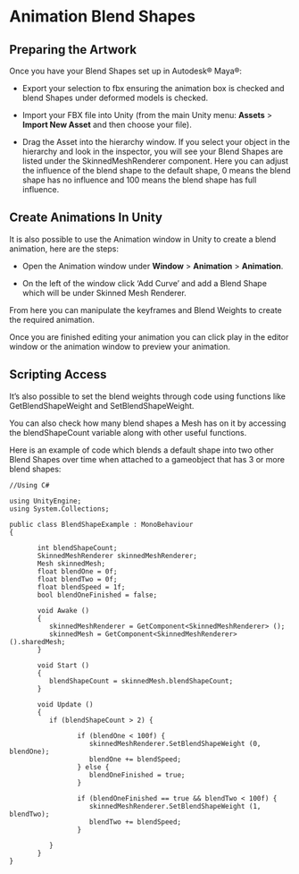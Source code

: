 Animation Blend Shapes
======================

Preparing the Artwork
---------------------

Once you have your Blend Shapes set up in Autodesk® Maya®:

* Export your selection to fbx ensuring the animation box is checked and blend Shapes under deformed models is checked.

* Import your FBX file into Unity (from the main Unity menu: __Assets__ &gt; __Import New Asset__ and then choose your file).

* Drag the Asset into the hierarchy window. If you select your object in the hierarchy and look in the inspector, you will see your Blend Shapes are listed under the SkinnedMeshRenderer component. Here you can adjust the influence of the blend shape to the default shape, 0 means the blend shape has no influence and 100 means the blend shape has full influence.

Create Animations In Unity
--------------------------

It is also possible to use the Animation window in Unity to create a blend animation, here are the steps:

* Open the Animation window under __Window__ &gt; __Animation__ &gt; __Animation__.

* On the left of the window click ‘Add Curve’ and add a Blend Shape which will be under Skinned Mesh Renderer.

From here you can manipulate the keyframes and Blend Weights to create the required animation.

Once you are finished editing your animation you can click play in the editor window or the animation window to preview your animation.

Scripting Access
----------------

It’s also possible to set the blend weights through code using functions like GetBlendShapeWeight and SetBlendShapeWeight.

You can also check how many blend shapes a Mesh has on it by accessing the blendShapeCount variable along with other useful functions.

Here is an example of code which blends a default shape into two other Blend Shapes over time when attached to a gameobject that has 3 or more blend shapes:

````
//Using C#
 
using UnityEngine;
using System.Collections;
 
public class BlendShapeExample : MonoBehaviour
{
 
       int blendShapeCount;
       SkinnedMeshRenderer skinnedMeshRenderer;
       Mesh skinnedMesh;
       float blendOne = 0f;
       float blendTwo = 0f;
       float blendSpeed = 1f;
       bool blendOneFinished = false;
 
       void Awake ()
       {
          skinnedMeshRenderer = GetComponent<SkinnedMeshRenderer> ();
          skinnedMesh = GetComponent<SkinnedMeshRenderer> ().sharedMesh;
       }
 
       void Start ()
       {
          blendShapeCount = skinnedMesh.blendShapeCount; 
       }
 
       void Update ()
       {
          if (blendShapeCount > 2) {
 
                 if (blendOne < 100f) {
                    skinnedMeshRenderer.SetBlendShapeWeight (0, blendOne);
                    blendOne += blendSpeed;
                 } else {
                    blendOneFinished = true;
                 }
 
                 if (blendOneFinished == true && blendTwo < 100f) {
                    skinnedMeshRenderer.SetBlendShapeWeight (1, blendTwo);
                    blendTwo += blendSpeed;
                 }
 
          }
       }
}
````


